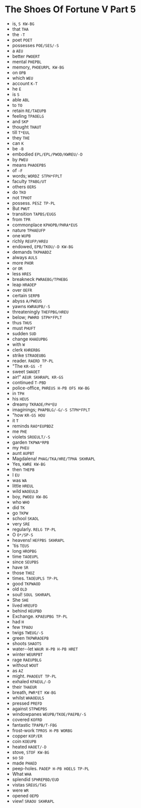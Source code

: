 # The Shoes Of Fortune V Part 5

* is, `S KW-BG`
* that `THA`
* the `-T`
* poet `POET`
* possesses `POE/SES/-S`
* a `AEU`
* better `PWOERT`
* mental `PHEPBL`
* memory, `PHOEURPL KW-BG`
* on `OPB`
* which `WEU`
* account `K-T`
* he `E`
* is `S`
* able `ABL`
* to `TO`
* retain `RE/TAEUPB`
* feeling `TPAOELG`
* and `SKP`
* thought `THAUT`
* till `T*EUL`
* they `THE`
* can `K`
* be `-B`
* embodied `EPL/EPL/PWOD/KWREU/-D`
* by `PWEU`
* means `PHAOEPBS`
* of `-F`
* words; `WORDZ STPH*FPLT`
* faculty `TPABG/UT`
* others `OERS`
* do `TKO`
* not `TPHOT`
* possess. `PESZ TP-PL`
* But `PWUT`
* transition `TAPBS/EUGS`
* from `TPR`
* commonplace `KPHOPB/PHRA*EUS`
* nature `TPHAEUFP`
* one `WUPB`
* richly `REUFP/HREU`
* endowed, `EPB/TKOU/-D KW-BG`
* demands `TKPHABDZ`
* always `AULS`
* more `PHOR`
* or `OR`
* less `HRES`
* breakneck `PWRAEBG/TPHEBG`
* leap `HRAOEP`
* over `OEFR`
* certain `SERPB`
* abyss `A/PWEUS`
* yawns `KWRAUPB/-S`
* threateningly `THEFPBG/HREU`
* below; `PWHRO STPH*FPLT`
* thus `THUS`
* must `PHUFT`
* sudden `SUD`
* change `KHAEUPBG`
* with `W`
* clerk `KHRERBG`
* strike `STRAOEUBG`
* reader. `RAERD TP-PL`
* "The `KR-GS -T`
* sweet `SWAOET`
* air!" `AEUR SKHRAPL KR-GS`
* continued `T-PBD`
* police-office, `PHREUS H-PB OFS KW-BG`
* in `TPH`
* his `HEUS`
* dreamy `TKRAOE/PH*EU`
* imaginings; `PHAPBLG/-G/-S STPH*FPLT`
* "how `KR-GS HOU`
* it `T`
* reminds `RAO*EUPBDZ`
* me `PHE`
* violets `SROEULT/-S`
* garden `TKPWA*RPB`
* my `PHEU`
* aunt `AUPBT`
* Magdalena! `PHAG/TKA/HRE/TPHA SKHRAPL`
* Yes, `KWRE KW-BG`
* then `THEPB`
* I `EU`
* was `WA`
* little `HREUL`
* wild `WAOEULD`
* boy, `PWOEU KW-BG`
* who `WHO`
* did `TK`
* go `TKPW`
* school `SKAOL`
* very `SRE`
* regularly. `RELG TP-PL`
* O `O*/SP-S`
* heavens! `HEFPBS SKHRAPL`
* 'tis `TEUS`
* long `HROPBG`
* time `TAOEUPL`
* since `SEUPBS`
* have `SR`
* those `THOZ`
* times. `TAOEUPLS TP-PL`
* good `TKPWAOD`
* old `OLD`
* soul! `SOUL SKHRAPL`
* She `SHE`
* lived `HREUFD`
* behind `HEUPBD`
* Exchange. `KPAEUPBG TP-PL`
* had `H`
* few `TPAOU`
* twigs `TWEUG/-S`
* green `TKPWRAOEPB`
* shoots `SHAOTS`
* water--let `WAUR H-PB H-PB HRET`
* winter `WEURPBT`
* rage `RAEUPBLG`
* without `WOUT`
* as `AZ`
* might. `PHAOEUT TP-PL`
* exhaled `KPAEUL/-D`
* their `THAEUR`
* breath, `PWR*ET KW-BG`
* whilst `WHAOEULS`
* pressed `PREFD`
* against `STPWEPBS`
* windowpanes `WEUPB/TKOE/PAEPB/-S`
* covered `KOFRD`
* fantastic `TPAPB/T-FBG`
* frost-work `TPROS H-PB WORBG`
* copper `KOP/ER`
* coin `KOEUPB`
* heated `HAOET/-D`
* stove, `STOF KW-BG`
* so `SO`
* made `PHAED`
* peep-holes. `PAOEP H-PB HOELS TP-PL`
* What `WHA`
* splendid `SPHREPBD/EUD`
* vistas `SREUS/TAS`
* were `WR`
* opened `OEPD`
* view! `SRAOU SKHRAPL`

